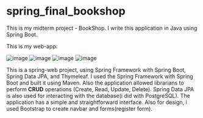 # spring_final_bookshop
This is my midterm project - BookShop.
I write this application in Java using Spring Boot.

This is my web-app:

![image](https://user-images.githubusercontent.com/75885389/226197016-13f42585-76c1-4171-bc76-ee45dde767b2.png)
![image](https://user-images.githubusercontent.com/75885389/226195768-5fb5565c-95e2-4fef-ab4a-c3bf3e33ce73.png)
![image](https://user-images.githubusercontent.com/75885389/226195776-d15773ea-1ea3-478a-a086-89a9a5f451c6.png)
![image](https://user-images.githubusercontent.com/75885389/226195796-9896c57c-1ecb-455d-8de6-8ff9a9cc85d5.png)

This is a spring-web project, using Spring Framework with Spring Boot, Spring Data JPA, and Thymeleaf.
I used the Spring Framework with Spring Boot and built it using Maven. Also the application allowed librarians to perform **CRUD** operations (Create, Read, Update, Delete). Spring Data JPA is also used for interacting with the database(i did with PostgreSQL).
The application has a simple and straightforward interface. 
Also for design, i used Bootstrap to create navbar and forms(register form).







